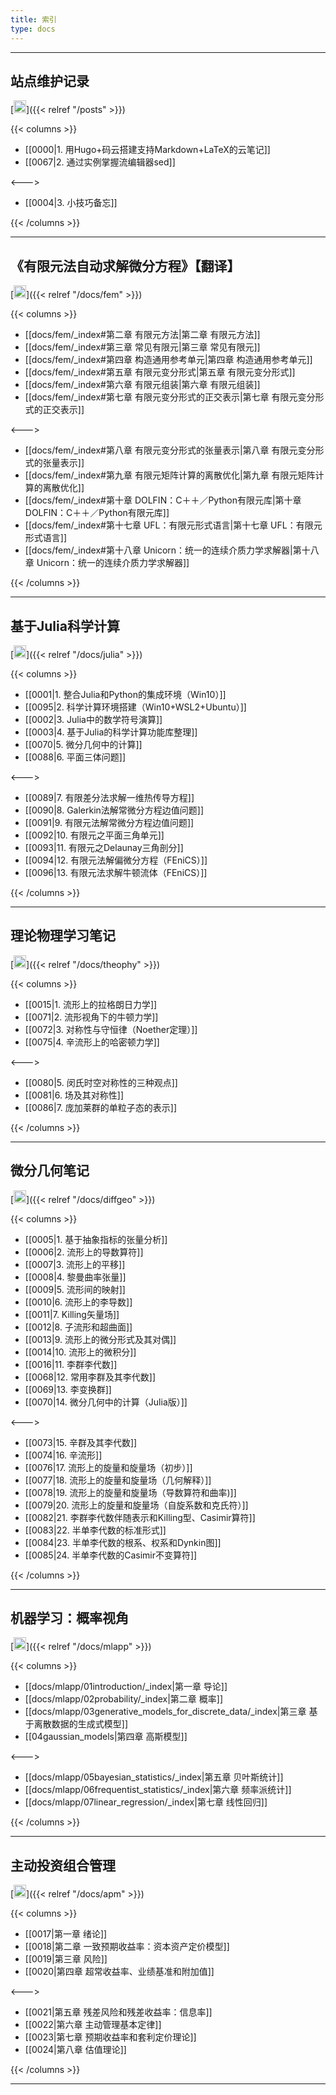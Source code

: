 ```yaml
---
title: 索引
type: docs
---
```


----------

## 站点维护记录
[<img src="/notes/link.jpg" width="20" height="20"/>]({{< relref "/posts" >}})

{{< columns >}}


- [[0000|1. 用Hugo+码云搭建支持Markdown+LaTeX的云笔记]]
- [[0067|2. 通过实例掌握流编辑器sed]]  

<--->

- [[0004|3. 小技巧备忘]]   

{{< /columns >}}

----------

## 《有限元法自动求解微分方程》【翻译】 
[<img src="/notes/link.jpg" width="20" height="20"/>]({{< relref "/docs/fem" >}})

{{< columns >}}

- [[docs/fem/_index#第二章 有限元方法|第二章 有限元方法]]
- [[docs/fem/_index#第三章 常见有限元|第三章 常见有限元]]
- [[docs/fem/_index#第四章 构造通用参考单元|第四章 构造通用参考单元]]
- [[docs/fem/_index#第五章 有限元变分形式|第五章 有限元变分形式]]
- [[docs/fem/_index#第六章 有限元组装|第六章 有限元组装]]
- [[docs/fem/_index#第七章 有限元变分形式的正交表示|第七章 有限元变分形式的正交表示]]    

<--->    

- [[docs/fem/_index#第八章 有限元变分形式的张量表示|第八章 有限元变分形式的张量表示]]    
- [[docs/fem/_index#第九章 有限元矩阵计算的离散优化|第九章 有限元矩阵计算的离散优化]] 
- [[docs/fem/_index#第十章 DOLFIN：C＋＋／Python有限元库|第十章 DOLFIN：C＋＋／Python有限元库]]   
- [[docs/fem/_index#第十七章 UFL：有限元形式语言|第十七章 UFL：有限元形式语言]]   
- [[docs/fem/_index#第十八章 Unicorn：统一的连续介质力学求解器|第十八章 Unicorn：统一的连续介质力学求解器]]

{{< /columns >}}

----------

## 基于Julia科学计算 
[<img src="/notes/link.jpg" width="20" height="20"/>]({{< relref "/docs/julia" >}})

{{< columns >}}

- [[0001|1. 整合Julia和Python的集成环境（Win10）]]  
- [[0095|2. 科学计算环境搭建（Win10+WSL2+Ubuntu）]]
- [[0002|3. Julia中的数学符号演算]] 
- [[0003|4. 基于Julia的科学计算功能库整理]]  
- [[0070|5. 微分几何中的计算]]   
- [[0088|6. 平面三体问题]]

<--->

- [[0089|7. 有限差分法求解一维热传导方程]]
- [[0090|8. Galerkin法解常微分方程边值问题]]    
- [[0091|9. 有限元法解常微分方程边值问题]]    
- [[0092|10. 有限元之平面三角单元]]    
- [[0093|11. 有限元之Delaunay三角剖分]]    
- [[0094|12. 有限元法解偏微分方程（FEniCS）]]    
- [[0096|13. 有限元法求解牛顿流体（FEniCS）]]        

{{< /columns >}}

----------

## 理论物理学习笔记
[<img src="/notes/link.jpg" width="20" height="20"/>]({{< relref "/docs/theophy" >}})

{{< columns >}}

- [[0015|1. 流形上的拉格朗日力学]]
- [[0071|2. 流形视角下的牛顿力学]]
- [[0072|3. 对称性与守恒律（Noether定理）]]
- [[0075|4. 辛流形上的哈密顿力学]]

<--->
- [[0080|5. 闵氏时空对称性的三种观点]]
- [[0081|6. 场及其对称性]]
- [[0086|7. 庞加莱群的单粒子态的表示]]

{{< /columns >}}

----------

## 微分几何笔记
[<img src="/notes/link.jpg" width="20" height="20"/>]({{< relref "/docs/diffgeo" >}})

{{< columns >}}

- [[0005|1. 基于抽象指标的张量分析]]  
- [[0006|2. 流形上的导数算符]]
- [[0007|3. 流形上的平移]]    
- [[0008|4. 黎曼曲率张量]]  
- [[0009|5. 流形间的映射]]  
- [[0010|6. 流形上的李导数]]  
- [[0011|7. Killing矢量场]]  
- [[0012|8. 子流形和超曲面]]
- [[0013|9. 流形上的微分形式及其对偶]]
- [[0014|10. 流形上的微积分]] 
- [[0016|11. 李群李代数]]
- [[0068|12. 常用李群及其李代数]]
- [[0069|13. 李变换群]]
- [[0070|14. 微分几何中的计算（Julia版）]]

<--->
  
- [[0073|15. 辛群及其李代数]] 
- [[0074|16. 辛流形]]
- [[0076|17. 流形上的旋量和旋量场（初步）]]
- [[0077|18. 流形上的旋量和旋量场（几何解释）]]
- [[0078|19. 流形上的旋量和旋量场（导数算符和曲率)]]
- [[0079|20. 流形上的旋量和旋量场（自旋系数和克氏符）]]
- [[0082|21. 李群李代数伴随表示和Killing型、Casimir算符]]
- [[0083|22. 半单李代数的标准形式]]
- [[0084|23. 半单李代数的根系、权系和Dynkin图]]
- [[0085|24. 半单李代数的Casimir不变算符]]

{{< /columns >}}

----------

## 机器学习：概率视角
[<img src="/notes/link.jpg" width="20" height="20"/>]({{< relref "/docs/mlapp" >}})

{{< columns >}}

- [[docs/mlapp/01introduction/_index|第一章 导论]]
- [[docs/mlapp/02probability/_index|第二章 概率]]
- [[docs/mlapp/03generative_models_for_discrete_data/_index|第三章 基于离散数据的生成式模型]]
- [[04gaussian_models|第四章 高斯模型]]

<--->

- [[docs/mlapp/05bayesian_statistics/_index|第五章 贝叶斯统计]]
- [[docs/mlapp/06frequentist_statistics/_index|第六章 频率派统计]]
- [[docs/mlapp/07linear_regression/_index|第七章 线性回归]]

{{< /columns >}}

----------

## 主动投资组合管理
[<img src="/notes/link.jpg" width="20" height="20"/>]({{< relref "/docs/apm" >}})

{{< columns >}}

- [[0017|第一章 绪论]]
- [[0018|第二章 一致预期收益率：资本资产定价模型]]
- [[0019|第三章 风险]]
- [[0020|第四章 超常收益率、业绩基准和附加值]]

<--->

- [[0021|第五章 残差风险和残差收益率：信息率]]
- [[0022|第六章 主动管理基本定律]]
- [[0023|第七章 预期收益率和套利定价理论]]
- [[0024|第八章 估值理论]]

{{< /columns >}}

----------

